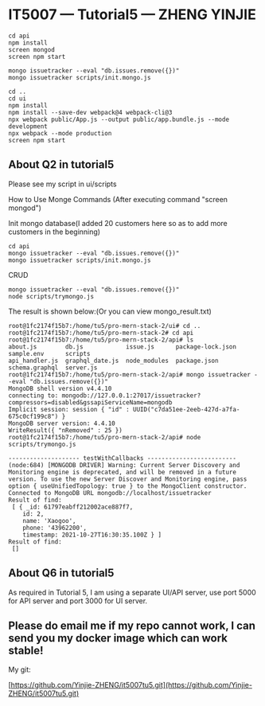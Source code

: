 
# IT5007 — Tutorial5 — ZHENG YINJIE

```
cd api
npm install
screen mongod 
screen npm start

mongo issuetracker --eval "db.issues.remove({})"
mongo issuetracker scripts/init.mongo.js

cd ..
cd ui
npm install
npm install --save-dev webpack@4 webpack-cli@3
npx webpack public/App.js --output public/app.bundle.js --mode development
npx webpack --mode production
screen npm start
```
## About Q2 in tutorial5

Please see my script in ui/scripts

How to Use  Monge Commands (After executing command "screen mongod")

Init mongo database(I added 20 customers here so as to add more customers in the beginning)

```
cd api     
mongo issuetracker --eval "db.issues.remove({})"
mongo issuetracker scripts/init.mongo.js
```

CRUD

```
mongo issuetracker --eval "db.issues.remove({})"
node scripts/trymongo.js
```

The result is shown below:(Or you can view mongo_result.txt)
```
root@1fc2174f15b7:/home/tu5/pro-mern-stack-2/ui# cd ..
root@1fc2174f15b7:/home/tu5/pro-mern-stack-2# cd api
root@1fc2174f15b7:/home/tu5/pro-mern-stack-2/api# ls
about.js        db.js            issue.js      package-lock.json  sample.env      scripts  
api_handler.js  graphql_date.js  node_modules  package.json       schema.graphql  server.js
root@1fc2174f15b7:/home/tu5/pro-mern-stack-2/api# mongo issuetracker --eval "db.issues.remove({})"
MongoDB shell version v4.4.10
connecting to: mongodb://127.0.0.1:27017/issuetracker?compressors=disabled&gssapiServiceName=mongodb
Implicit session: session { "id" : UUID("c7da51ee-2eeb-427d-a7fa-675c0cf199c8") }
MongoDB server version: 4.4.10
WriteResult({ "nRemoved" : 25 })
root@1fc2174f15b7:/home/tu5/pro-mern-stack-2/api# node scripts/trymongo.js                        

-------------------- testWithCallbacks -------------------------
(node:684) [MONGODB DRIVER] Warning: Current Server Discovery and Monitoring engine is deprecated, and will be removed in a future version. To use the new Server Discover and Monitoring engine, pass option { useUnifiedTopology: true } to the MongoClient constructor.
Connected to MongoDB URL mongodb://localhost/issuetracker
Result of find:
 [ { _id: 61797eabff212002ace887f7,
    id: 2,
    name: 'Xaogoo',
    phone: '43962200',
    timestamp: 2021-10-27T16:30:35.100Z } ]
Result of find:
 []
```
## About Q6 in tutorial5
As required in Tutorial 5, I am using a separate UI/API server, use port 5000 for API server and port 3000 for UI server.
## Please do email me if my repo cannot work, I can send you my docker image which can work stable!
My git:

[https://github.com/Yinjie-ZHENG/it5007tu5.git](https://github.com/Yinjie-ZHENG/it5007tu5.git)
